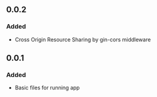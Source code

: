 ## 0.0.2
### Added
- Cross Origin Resource Sharing by gin-cors middleware

## 0.0.1
### Added
- Basic files for running app
